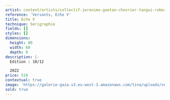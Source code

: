 ```yaml
---
artist: content/artists/collectif-jeronimo-gaetan-chevrier-tangui-robert.md
reference: 'Versants, Echo V'
title: Echo V
technique: Serigraphie
fields: []
styles: []
dimensions:
  height: 80
  width: 60
  depth: 0
description: |-
  Edition : 10/12

  2022
price: 510
contextual: true
image: 'https://galerie-gaia.s3.eu-west-3.amazonaws.com/tina/uploads/versants/IMG_0889.jpg'
sold: true
---
```


